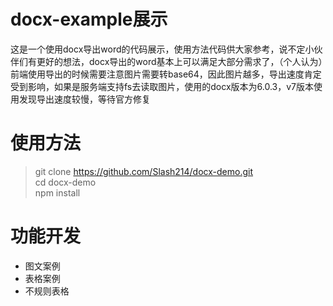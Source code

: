 # docx-example展示
这是一个使用docx导出word的代码展示，使用方法代码供大家参考，说不定小伙伴们有更好的想法，docx导出的word基本上可以满足大部分需求了，（个人认为）前端使用导出的时候需要注意图片需要转base64，因此图片越多，导出速度肯定受到影响，如果是服务端支持fs去读取图片，使用的docx版本为6.0.3，v7版本使用发现导出速度较慢，等待官方修复

# 使用方法
> git clone https://github.com/Slash214/docx-demo.git    
> cd docx-demo    
> npm install    


# 功能开发
- 图文案例
- 表格案例
- 不规则表格





